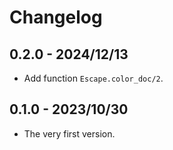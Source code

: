 # Changelog

## 0.2.0 - 2024/12/13

+ Add function `Escape.color_doc/2`.

## 0.1.0 - 2023/10/30

+ The very first version.
